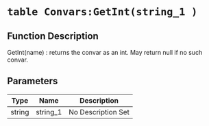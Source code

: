 # `table Convars:GetInt(string_1 )`
## Function Description
GetInt(name) : returns the convar as an int. May return null if no such convar.
## Parameters
Type|Name|Description
--|--|--
string|string_1|No Description Set
